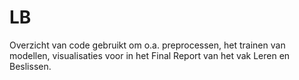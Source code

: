 # LB

Overzicht van code gebruikt om o.a. preprocessen, het trainen van modellen, visualisaties voor in het Final Report van het vak Leren en Beslissen.
